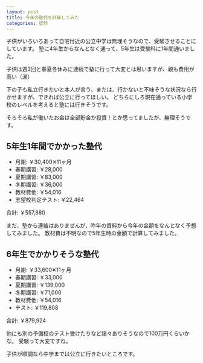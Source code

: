 ```yaml
---
layout: post
title: 今年の塾代を計算してみた
categories: 徒然
---
```


子供がいろいろあって自宅付近の公立中学は無理そうなので、受験させることにしています。
塾に4年生からなんとなく通って、5年生は受験科に1年間通いました。

子供は週3回と春夏冬休みに連続で塾に行って大変とは思いますが、親も費用が高い（涙）

下の子も私立行きたいと本人が言う、または、行かないと不味そうな状況なら行かせますが、できれば公立に行ってほしい。
どちらにしろ現在通っている小学校のレベルを考えると塾には行きそうです。

そろそろ私が働いたお金は全部貯金か投資！とか思ってましたが、無理そうです。

## 5年生1年間でかかった塾代

- 月謝: ￥30,400✕11ヶ月
- 春期講習: ￥28,000
- 夏期講習: ￥83,000
- 冬期講習: ￥36,000
- 教材費他: ￥54,016
- 志望校判定テスト: ￥22,464

合計: ￥557,880

まだ、塾から連絡はありませんが、昨年の資料から今年の金額をなんとなく予想してみました。
教材費は不明なので5年生時の金額で計算してみました。


## 6年生でかかりそうな塾代

- 月謝: ￥33,600✕11ヶ月
- 春期講習: ￥33,000
- 夏期講習: ￥139,000
- 冬期講習: ￥71,000
- 教材費他: ￥54,016
- テスト: ￥119,808

合計: ￥879,924

他にも別の予備校のテスト受けたりなど諸々ありそうなので100万円くらいかな。
受験って大変ですね。

子供が順調なら中学までは公立に行きたいところです。
